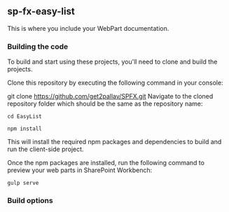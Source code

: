 ## sp-fx-easy-list

This is where you include your WebPart documentation.

### Building the code

To build and start using these projects, you'll need to clone and build the projects.

Clone this repository by executing the following command in your console:

git clone https://github.com/get2pallav/SPFX.git
Navigate to the cloned repository folder which should be the same as the repository name:
```
cd EasyList
```
```
npm install
```
This will install the required npm packages and dependencies to build and run the client-side project.

Once the npm packages are installed, run the following command to preview your web parts in SharePoint Workbench:
```
gulp serve
```
### Build options
